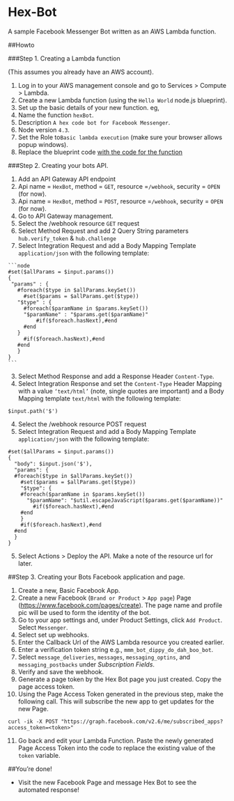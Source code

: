 # Hex-Bot
A sample Facebook Messenger Bot written as an AWS Lambda function.



##Howto

###Step 1.  Creating a Lambda function

(This assumes you already have an AWS account).

1. Log in to your AWS management console and go to Services > Compute > Lambda.
2. Create a new Lambda function (using the `Hello World` node.js blueprint).
3. Set up the basic details of your new function. eg,
  1. Name the function `hexBot`.
  2. Description `A hex code bot for Facebook Messenger`.
  3. Node version `4.3`.
  4. Set the Role to`Basic lambda execution` (make sure your browser allows popup windows).
4. Replace the blueprint code [with the code for the function](/blob/master/index.js)



###Step 2. Creating your bots API.

1. Add an API Gateway API endpoint
  1. Api name = `HexBot`, method = `GET`, resource =`/webhook`, security = `OPEN` (for now).
  2. Api name = `HexBot`, method = `POST`, resource =`/webhook`, security = `OPEN` (for now).
2. Go to API Gateway management.
3. Select the /webhook resource `GET` request
  1. Select Method Request and add 2 Query String parameters `hub.verify_token` & `hub.challenge`
  2. Select Integration Request and add a Body Mapping Template `application/json` with the following template:

    ```node
    #set($allParams = $input.params())
    {
     "params" : {
       #foreach($type in $allParams.keySet())
         #set($params = $allParams.get($type))
       "$type" : {
         #foreach($paramName in $params.keySet())
         "$paramName" : "$params.get($paramName)"
             #if($foreach.hasNext),#end
         #end
       }
         #if($foreach.hasNext),#end
       #end
       }
    }
    ```

  3.  Select Method Response and add a Response Header `Content-Type`.
  4. Select Integration Response and set the `Content-Type` Header Mapping with a value `‘text/html’` (note, single quotes are important) and a Body Mapping template `text/html` with the following template:

   ```node
   $input.path('$')
   ```

4. Select the /webhook resource POST request
  1. Select Integration Request and add a Body Mapping Template `application/json` with the following template:
   ```node
   #set($allParams = $input.params())
   {
     "body": $input.json('$'),
     "params": {
     #foreach($type in $allParams.keySet())
       #set($params = $allParams.get($type))
       "$type": {
       #foreach($paramName in $params.keySet())
         "$paramName": "$util.escapeJavaScript($params.get($paramName))"
           #if($foreach.hasNext),#end
       #end
       }
       #if($foreach.hasNext),#end
     #end
     }
   }
   ```

5. Select Actions > Deploy the API. Make a note of the resource url for later.



##Step 3. Creating your Bots Facebook application and page.

1. Create a new, Basic Facebook App.
2. Create a new Facebook (`Brand or Product` > `App page`) Page (https://www.facebook.com/pages/create). The page name and profile pic will be used to form the identity of the bot.
3. Go to your app settings and, under Product Settings, click `Add Product`. Select `Messenger`.
4. Select set up webhooks.
5. Enter the Callback Url of the AWS Lambda resource you created earlier.
6. Enter a verification token string e.g., `mmm_bot_dippy_do_dah_boo_bot`.
7. Select `message_deliveries`, `messages`, `messaging_optins`, and `messaging_postbacks` under *Subscription Fields*.
8. Verify and save the webhook.
9. Generate a page token by the Hex Bot page you just created.  Copy the page access token.
10. Using the Page Access Token generated in the previous step, make the following call. This will subscribe the new app to get updates for the new Page.

   ```node
   curl -ik -X POST "https://graph.facebook.com/v2.6/me/subscribed_apps?access_token=<token>"
   ```

11. Go back and edit your Lambda Function. Paste the newly generated Page Access Token into the code to replace the existing value of the `token` variable.


##You’re done!
- Visit the new Facebook Page and message Hex Bot to see the automated response!
